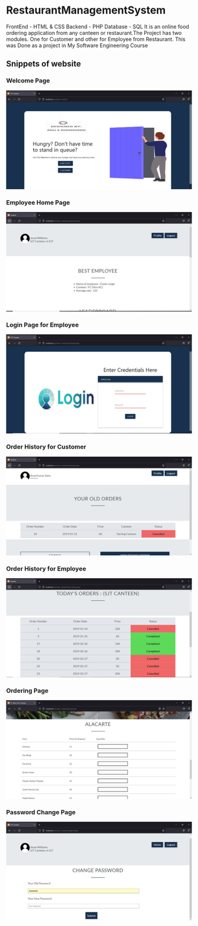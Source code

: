 # RestaurantManagementSystem
 FrontEnd - HTML & CSS 
 Backend - PHP
Database - SQL
It is an online food ordering application from any canteen or restaurant.The Project has two modules. One for Customer and other for Employee from Restaurant.
This was Done as a project in My Software Engineering Course

<h2>Snippets of website</h2>
<h3> Welcome Page</h3>
<img src="https://github.com/anujkumar070/Online_Food_Ordering_System/blob/main/Demo%20Images/WelcomePage.JPG"></img>
<h3> Employee Home Page</h3>
<img src="https://github.com/anujkumar070/Online_Food_Ordering_System/blob/main/Demo%20Images/employeePage.JPG"></img>
<h3> Login Page for Employee</h3>
<img src="https://github.com/anujkumar070/Online_Food_Ordering_System/blob/main/Demo%20Images/elogin.JPG"></img>
<h3> Order History for Customer</h3>
<img src="https://github.com/anujkumar070/Online_Food_Ordering_System/blob/main/Demo%20Images/orderHistoryCustomer.JPG"></img>
<h3> Order History for Employee</h3>
<img src="https://github.com/anujkumar070/Online_Food_Ordering_System/blob/main/Demo%20Images/orderHistory.JPG"></img>
<h3> Ordering Page</h3>
<img src="https://github.com/anujkumar070/Online_Food_Ordering_System/blob/main/Demo%20Images/ordering%20page.JPG"></img>
<h3>Password Change Page</h3>
<img src="https://github.com/anujkumar070/Online_Food_Ordering_System/blob/main/Demo%20Images/passwordChange.JPG"></img>


